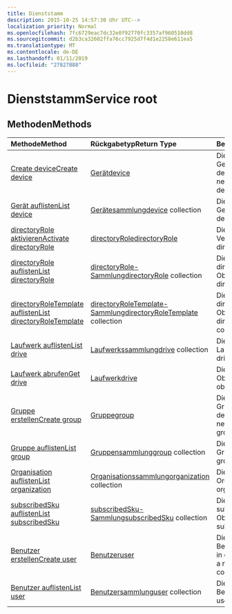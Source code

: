 ```yaml
---
title: Dienststamm
description: 2015-10-25 14:57:30 Uhr UTC-->
localization_priority: Normal
ms.openlocfilehash: 7fc6729eac7dc32e0f92770fc3357af960510dd8
ms.sourcegitcommit: d2b3ca32602ffa76cc7925d7f4d1e2258e611ea5
ms.translationtype: MT
ms.contentlocale: de-DE
ms.lasthandoff: 01/11/2019
ms.locfileid: "27827888"
---
```

# <a name="service-root"></a><span data-ttu-id="c34ca-103">Dienststamm</span><span class="sxs-lookup"><span data-stu-id="c34ca-103">Service root</span></span>


## <a name="methods"></a><span data-ttu-id="c34ca-104">Methoden</span><span class="sxs-lookup"><span data-stu-id="c34ca-104">Methods</span></span>



| <span data-ttu-id="c34ca-105">Methode</span><span class="sxs-lookup"><span data-stu-id="c34ca-105">Method</span></span>           | <span data-ttu-id="c34ca-106">Rückgabetyp</span><span class="sxs-lookup"><span data-stu-id="c34ca-106">Return Type</span></span>    |<span data-ttu-id="c34ca-107">Beschreibung</span><span class="sxs-lookup"><span data-stu-id="c34ca-107">Description</span></span>|
|:---------------|:--------|:----------|
|[<span data-ttu-id="c34ca-108">Create device</span><span class="sxs-lookup"><span data-stu-id="c34ca-108">Create device</span></span>](../api/device-post-devices.md) |[<span data-ttu-id="c34ca-109">Gerät</span><span class="sxs-lookup"><span data-stu-id="c34ca-109">device</span></span>](device.md)| <span data-ttu-id="c34ca-110">Dient zum Erstellen eines neuen Gerätss durch Veröffentlichen in der Gerätesammlung.</span><span class="sxs-lookup"><span data-stu-id="c34ca-110">Create a new device by posting to the devices collection.</span></span>|
|[<span data-ttu-id="c34ca-111">Gerät auflisten</span><span class="sxs-lookup"><span data-stu-id="c34ca-111">List device</span></span>](../api/device-list.md) | <span data-ttu-id="c34ca-112">[Gerätesammlung](device.md)</span><span class="sxs-lookup"><span data-stu-id="c34ca-112">[device](device.md) collection</span></span> |<span data-ttu-id="c34ca-113">Dient zum Abrufen einer Geräteobjektsammlung.</span><span class="sxs-lookup"><span data-stu-id="c34ca-113">Get device object collection.</span></span> |
|[<span data-ttu-id="c34ca-114">directoryRole aktivieren</span><span class="sxs-lookup"><span data-stu-id="c34ca-114">Activate directoryRole</span></span>](../api/directoryrole-post-directoryroles.md) | [<span data-ttu-id="c34ca-115">directoryRole</span><span class="sxs-lookup"><span data-stu-id="c34ca-115">directoryRole</span></span>](directoryrole.md) |<span data-ttu-id="c34ca-116">Dient zum Aktivieren einer Verzeichnisrolle.</span><span class="sxs-lookup"><span data-stu-id="c34ca-116">Activate a directory role.</span></span> |
|[<span data-ttu-id="c34ca-117">directoryRole auflisten</span><span class="sxs-lookup"><span data-stu-id="c34ca-117">List directoryRole</span></span>](../api/directoryrole-list.md) | <span data-ttu-id="c34ca-118">[directoryRole-Sammlung](directoryrole.md)</span><span class="sxs-lookup"><span data-stu-id="c34ca-118">[directoryRole](directoryrole.md) collection</span></span> |<span data-ttu-id="c34ca-119">Dient zum Abrufen der directoryRole-Objektsammlung.</span><span class="sxs-lookup"><span data-stu-id="c34ca-119">Get directoryRole object collection.</span></span> |
|[<span data-ttu-id="c34ca-120">directoryRoleTemplate auflisten</span><span class="sxs-lookup"><span data-stu-id="c34ca-120">List directoryRoleTemplate</span></span>](../api/directoryroletemplate-list.md) | <span data-ttu-id="c34ca-121">[directoryRoleTemplate-Sammlung](directoryroletemplate.md)</span><span class="sxs-lookup"><span data-stu-id="c34ca-121">[directoryRoleTemplate](directoryroletemplate.md) collection</span></span> |<span data-ttu-id="c34ca-122">Dient zum Abrufen der directoryRoleTemplate-Objektsammlung.</span><span class="sxs-lookup"><span data-stu-id="c34ca-122">Get directoryRoleTemplate object collection.</span></span> |
|[<span data-ttu-id="c34ca-123">Laufwerk auflisten</span><span class="sxs-lookup"><span data-stu-id="c34ca-123">List drive</span></span>](../api/drive-list.md) | <span data-ttu-id="c34ca-124">[Laufwerkssammlung](drive.md)</span><span class="sxs-lookup"><span data-stu-id="c34ca-124">[drive](drive.md) collection</span></span> |<span data-ttu-id="c34ca-125">Dient zum Abrufen einer Laufwerksobjektsammlung.</span><span class="sxs-lookup"><span data-stu-id="c34ca-125">Get drive object collection.</span></span> |
|[<span data-ttu-id="c34ca-126">Laufwerk abrufen</span><span class="sxs-lookup"><span data-stu-id="c34ca-126">Get drive</span></span>](../api/drive-get.md) | [<span data-ttu-id="c34ca-127">Laufwerk</span><span class="sxs-lookup"><span data-stu-id="c34ca-127">drive</span></span>](drive.md)  |<span data-ttu-id="c34ca-128">Dient zum Abrufen von Objekteigenschaften.</span><span class="sxs-lookup"><span data-stu-id="c34ca-128">Get drive object properties.</span></span> |
|[<span data-ttu-id="c34ca-129">Gruppe erstellen</span><span class="sxs-lookup"><span data-stu-id="c34ca-129">Create group</span></span>](../api/group-post-groups.md) |[<span data-ttu-id="c34ca-130">Gruppe</span><span class="sxs-lookup"><span data-stu-id="c34ca-130">group</span></span>](group.md)| <span data-ttu-id="c34ca-131">Dient zum Erstellen einer neuen Gruppe durch Veröffentlichen in der Gruppensammlung.</span><span class="sxs-lookup"><span data-stu-id="c34ca-131">Create a new group by posting to the groups collection.</span></span>|
|[<span data-ttu-id="c34ca-132">Gruppe auflisten</span><span class="sxs-lookup"><span data-stu-id="c34ca-132">List group</span></span>](../api/group-list.md) | <span data-ttu-id="c34ca-133">[Gruppensammlung](group.md)</span><span class="sxs-lookup"><span data-stu-id="c34ca-133">[group](group.md) collection</span></span> |<span data-ttu-id="c34ca-134">Dient zum Abrufen einer Gruppenobjektsammlung.</span><span class="sxs-lookup"><span data-stu-id="c34ca-134">Get group object collection.</span></span> |
|[<span data-ttu-id="c34ca-135">Organisation auflisten</span><span class="sxs-lookup"><span data-stu-id="c34ca-135">List organization</span></span>](../api/organization-get.md) | <span data-ttu-id="c34ca-136">[Organisationssammlung](organization.md)</span><span class="sxs-lookup"><span data-stu-id="c34ca-136">[organization](organization.md) collection</span></span> |<span data-ttu-id="c34ca-137">Dient zum Abrufen der Organisationsobjektsammlung.</span><span class="sxs-lookup"><span data-stu-id="c34ca-137">Get organization object collection.</span></span> |
|[<span data-ttu-id="c34ca-138">subscribedSku auflisten</span><span class="sxs-lookup"><span data-stu-id="c34ca-138">List subscribedSku</span></span>](../api/subscribedsku-list.md) | <span data-ttu-id="c34ca-139">[subscribedSku-Sammlung](subscribedsku.md)</span><span class="sxs-lookup"><span data-stu-id="c34ca-139">[subscribedSku](subscribedsku.md) collection</span></span> |<span data-ttu-id="c34ca-140">Dient zum Abrufen der subscribedSku-Objektsammlung.</span><span class="sxs-lookup"><span data-stu-id="c34ca-140">Get subscribedSku object collection.</span></span> |
|[<span data-ttu-id="c34ca-141">Benutzer erstellen</span><span class="sxs-lookup"><span data-stu-id="c34ca-141">Create user</span></span>](../api/user-post-users.md) |[<span data-ttu-id="c34ca-142">Benutzer</span><span class="sxs-lookup"><span data-stu-id="c34ca-142">user</span></span>](user.md)| <span data-ttu-id="c34ca-143">Dient zum Erstellen eines neuen Benutzers durch Veröffentlichen in der Benutzersammlung.</span><span class="sxs-lookup"><span data-stu-id="c34ca-143">Create a new user by posting to the users collection.</span></span>|
|[<span data-ttu-id="c34ca-144">Benutzer auflisten</span><span class="sxs-lookup"><span data-stu-id="c34ca-144">List user</span></span>](../api/user-list.md) | <span data-ttu-id="c34ca-145">[Benutzersammlung](user.md)</span><span class="sxs-lookup"><span data-stu-id="c34ca-145">[user](user.md) collection</span></span> |<span data-ttu-id="c34ca-146">Dient zum Abrufen einer Benutzerobjektsammlung.</span><span class="sxs-lookup"><span data-stu-id="c34ca-146">Get user object collection.</span></span> |

<!-- uuid: 8fcb5dbc-d5aa-4681-8e31-b001d5168d79
2015-10-25 14:57:30 UTC -->
<!-- {
  "type": "#page.annotation",
  "description": "Service root",
  "keywords": "",
  "section": "documentation",
  "tocPath": ""
}-->
